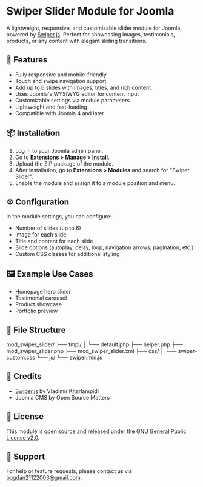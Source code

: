 # Swiper Slider Module for Joomla

A lightweight, responsive, and customizable slider module for Joomla, powered by [Swiper.js](https://swiperjs.com/). Perfect for showcasing images, testimonials, products, or any content with elegant sliding transitions.

## 🧩 Features

- Fully responsive and mobile-friendly
- Touch and swipe navigation support
- Add up to 6 slides with images, titles, and rich content
- Uses Joomla's WYSIWYG editor for content input
- Customizable settings via module parameters
- Lightweight and fast-loading
- Compatible with Joomla 4 and later

## 📦 Installation

1. Log in to your Joomla admin panel.
2. Go to **Extensions > Manage > Install**.
3. Upload the ZIP package of the module.
4. After installation, go to **Extensions > Modules** and search for "Swiper Slider".
5. Enable the module and assign it to a module position and menu.

## ⚙️ Configuration

In the module settings, you can configure:

- Number of slides (up to 6)
- Image for each slide
- Title and content for each slide
- Slide options (autoplay, delay, loop, navigation arrows, pagination, etc.)
- Custom CSS classes for additional styling

## 🖼 Example Use Cases

- Homepage hero slider
- Testimonial carousel
- Product showcase
- Portfolio preview

## 📁 File Structure

mod_swiper_slider/
├── tmpl/
│ └── default.php
├── helper.php
├── mod_swiper_slider.php
├── mod_swiper_slider.xml
├── css/
│ └── swiper-custom.css
└── js/
└── swiper.min.js


## 🚀 Credits

- [Swiper.js](https://swiperjs.com/) by Vladimir Kharlampidi
- Joomla CMS by Open Source Matters

## 📝 License

This module is open source and released under the [GNU General Public License v2.0](https://www.gnu.org/licenses/old-licenses/gpl-2.0.html).

## 💬 Support

For help or feature requests, please contact us via bogdan21122003@gmail.com.
